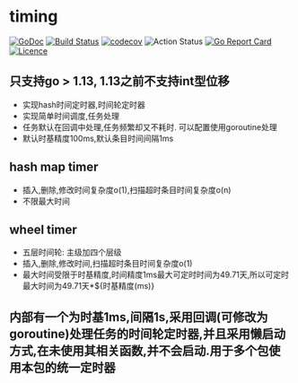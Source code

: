 # timing  
[![GoDoc](https://godoc.org/github.com/thinkgos/timing?status.svg)](https://godoc.org/github.com/thinkgos/timing)
[![Build Status](https://travis-ci.org/thinkgos/timing.svg?branch=master)](https://travis-ci.org/thinkgos/timing)
[![codecov](https://codecov.io/gh/thinkgos/timing/branch/master/graph/badge.svg)](https://codecov.io/gh/thinkgos/timing)
![Action Status](https://github.com/thinkgos/timing/workflows/Go/badge.svg)
[![Go Report Card](https://goreportcard.com/badge/github.com/thinkgos/timing)](https://goreportcard.com/report/github.com/thinkgos/timing)
[![Licence](https://img.shields.io/github/license/thinkgos/timing)](https://raw.githubusercontent.com/thinkgos/timing/master/LICENSE)  
## 只支持go > 1.13, 1.13之前不支持int型位移
 - 实现hash时间定时器,时间轮定时器
 - 实现简单时间调度,任务处理
 - 任务默认在回调中处理,任务频繁却又不耗时. 可以配置使用goroutine处理
 - 默认时基精度100ms,默认条目时间间隔1ms
## hash map timer
 - 插入,删除,修改时间复杂度o(1),扫描超时条目时间复杂度o(n)
 - 不限最大时间

## wheel timer
 - 五层时间轮: 主级加四个层级
 - 插入,删除,修改时间,扫描超时条目时间复杂度o(1)
 - 最大时间受限于时基精度,时间精度1ms最大可定时时间为49.71天,所以可定时最大时间为49.71天*${时基精度(ms)}
 
 ## 内部有一个为时基1ms,间隔1s,采用回调(可修改为goroutine)处理任务的时间轮定时器,并且采用懒启动方式,在未使用其相关函数,并不会启动.用于多个包使用本包的统一定时器